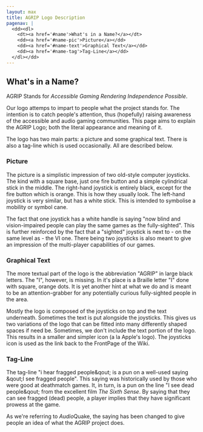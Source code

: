 ```yaml
---
layout: max
title: AGRIP Logo Description
pagenav: |
  <dd><dl>
    <dt><a href='#name'>What's in a Name?</a></dt>
    <dd><a href='#name-pic'>Picture</a></dd>
    <dd><a href='#name-text'>Graphical Text</a></dd>
    <dd><a href='#name-tag'>Tag-Line</a></dd>
  </dl></dd>
---
```

<h2><a name='name' id="name">What's in a Name?</a></h2>
<p>AGRIP Stands for <em>Accessible Gaming Rendering Independence Possible</em>.</p>
<p>Our logo attemps to impart to people what the project stands for. The intention is to catch people's attention, thus (hopefully) raising awareness of the accessible and audio gaming communities. This page aims to explain the AGRIP Logo; both the literal appearance and meaning of it.</p>
<p>The logo has two main parts: a picture and some graphical text. There is also a tag-line which is used occasionally. All are described below.</p>
<h3><a name='name-pic' id="name-pic">Picture</a></h3>
<p>The picture is a simplistic impression of two old-style computer joysticks. The kind with a square base, just one fire button and a simple cylindrical stick in the middle. The right-hand joystick is entirely black, except for the fire button which is orange. This is how they usually look. The left-hand joystick is very similar, but has a white stick. This is intended to symbolise a mobility or symbol cane.</p>
<p>The fact that one joystick has a white handle is saying "now blind and vision-impaired people can play the same games as the fully-sighted". This is further reinforced by the fact that a "sighted" joystick is next to - on the same level as - the VI one. There being two joysticks is also meant to give an impression of the multi-player capabilities of our games.</p>
<h3><a name='name-text' id="name-text">Graphical Text</a></h3>
<p>The more textual part of the logo is the abbreviation "AGRIP" in large black letters. The "I", however, is missing. In it's place is a Braille letter "I" done with square, orange dots. It is yet another hint at what we do and is meant to be an attention-grabber for any potentially curious fully-sighted people in the area.</p>
<p>Mostly the logo is composed of the joysticks on top and the text underneath. Sometimes the text is put alongside the joysticks. This gives us two variations of the logo that can be fitted into many differently shaped spaces if need be. Sometimes, we don't include the text portion of the logo. This results in a smaller and simpler icon (a la Apple's logo). The joysticks icon is used as the link back to the FrontPage of the Wiki.</p>
<h3><a name='name-tag' id="name-tag">Tag-Line</a></h3>
<p>The tag-line "i hear fragged people&amp;qout; is a pun on a well-used saying &amp;qout;I see fragged people". This saying was historically used by those who were good at deathmatch games. It, in turn, is a pun on the line "I see dead people&amp;qout; from the excellent film <em>The Sixth Sense</em>. By saying that they can see fragged (dead) people, a player implies that they have significant prowess at the game.</p>
<p>As we're referring to <em>Audio</em>Quake, the saying has been changed to give people an idea of what the AGRIP project does.</p>
